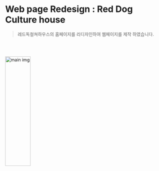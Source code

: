 # Web page Redesign : Red Dog Culture house
> 레드독컬쳐하우스의 홈페이지를 리디자인하여 웹페이지를 제작 하였습니다.   

<br>
<br>

<img src="/public/img/main1.jpg" width="40%" height="30%" title="main img" alt="main img"></img>
